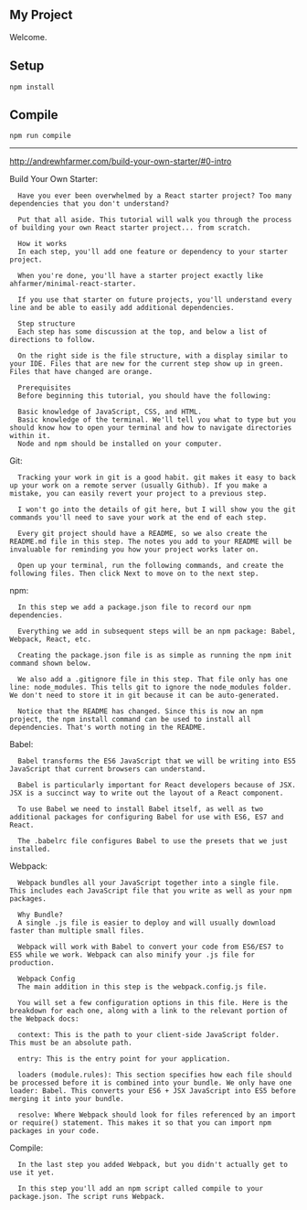 My Project
---

Welcome.


Setup
---

```
npm install
```

Compile
---

```
npm run compile
```


_______________________________________________________________________________

http://andrewhfarmer.com/build-your-own-starter/#0-intro

Build Your Own Starter:

      Have you ever been overwhelmed by a React starter project? Too many dependencies that you don't understand?

      Put that all aside. This tutorial will walk you through the process of building your own React starter project... from scratch.

      How it works
      In each step, you'll add one feature or dependency to your starter project.

      When you're done, you'll have a starter project exactly like ahfarmer/minimal-react-starter.

      If you use that starter on future projects, you'll understand every line and be able to easily add additional dependencies.

      Step structure
      Each step has some discussion at the top, and below a list of directions to follow.

      On the right side is the file structure, with a display similar to your IDE. Files that are new for the current step show up in green. Files that have changed are orange.

      Prerequisites
      Before beginning this tutorial, you should have the following:

      Basic knowledge of JavaScript, CSS, and HTML.
      Basic knowledge of the terminal. We'll tell you what to type but you should know how to open your terminal and how to navigate directories within it.
      Node and npm should be installed on your computer.

Git:

      Tracking your work in git is a good habit. git makes it easy to back up your work on a remote server (usually Github). If you make a mistake, you can easily revert your project to a previous step.

      I won't go into the details of git here, but I will show you the git commands you'll need to save your work at the end of each step.

      Every git project should have a README, so we also create the README.md file in this step. The notes you add to your README will be invaluable for reminding you how your project works later on.

      Open up your terminal, run the following commands, and create the following files. Then click Next to move on to the next step.

npm:

      In this step we add a package.json file to record our npm dependencies.

      Everything we add in subsequent steps will be an npm package: Babel, Webpack, React, etc.

      Creating the package.json file is as simple as running the npm init command shown below.

      We also add a .gitignore file in this step. That file only has one line: node_modules. This tells git to ignore the node_modules folder. We don't need to store it in git because it can be auto-generated.

      Notice that the README has changed. Since this is now an npm project, the npm install command can be used to install all dependencies. That's worth noting in the README.

Babel:

      Babel transforms the ES6 JavaScript that we will be writing into ES5 JavaScript that current browsers can understand.

      Babel is particularly important for React developers because of JSX. JSX is a succinct way to write out the layout of a React component.

      To use Babel we need to install Babel itself, as well as two additional packages for configuring Babel for use with ES6, ES7 and React.

      The .babelrc file configures Babel to use the presets that we just installed.

Webpack:

      Webpack bundles all your JavaScript together into a single file. This includes each JavaScript file that you write as well as your npm packages.

      Why Bundle?
      A single .js file is easier to deploy and will usually download faster than multiple small files.

      Webpack will work with Babel to convert your code from ES6/ES7 to ES5 while we work. Webpack can also minify your .js file for production.

      Webpack Config
      The main addition in this step is the webpack.config.js file.

      You will set a few configuration options in this file. Here is the breakdown for each one, along with a link to the relevant portion of the Webpack docs:

      context: This is the path to your client-side JavaScript folder. This must be an absolute path.

      entry: This is the entry point for your application.

      loaders (module.rules): This section specifies how each file should be processed before it is combined into your bundle. We only have one loader: Babel. This converts your ES6 + JSX JavaScript into ES5 before merging it into your bundle.

      resolve: Where Webpack should look for files referenced by an import or require() statement. This makes it so that you can import npm packages in your code.

Compile:

      In the last step you added Webpack, but you didn't actually get to use it yet.

      In this step you'll add an npm script called compile to your package.json. The script runs Webpack.
